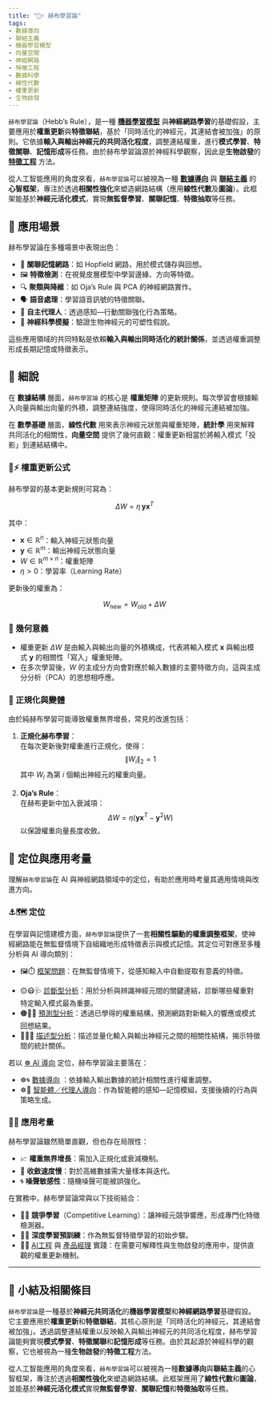 ```yaml
---
title: "🧠⚡ 赫布學習論"
tags:
- 數據導向
- 聯結主義
- 機器學習模型
- 向量空間
- 神經網路
- 特徵工程
- 數據科學
- 線性代數
- 權重更新
- 生物啟發
---
```

`赫布學習論`（Hebb’s Rule），是一種 **[機器學習模型](04-05-machine_learning_models.zh-hant)** 與**神經網路學習**的基礎假設，主要應用於**權重更新**與**特徵聯結**，基於「同時活化的神經元，其連結會被加強」的原則。它依據**輸入與輸出神經元的共同活化程度**，調整連結權重，進行**模式學習**、**特徵關聯**、**記憶形成**等任務。由於赫布學習論源於神經科學觀察，因此是**生物啟發**的 **[特徵工程](04-04-feature_engineering.zh-hant)** 方法。

從人工智能應用的角度來看，`赫布學習論`可以被視為一種 **[數據導向](05-02-oriented_data.zh-hant)** 與 **[聯結主義](02-05-connectionism.zh-hant)** 的**心智框架**，專注於透過**相關性強化**來塑造網路結構（應用**線性代數**及**圖論**）。此框架能基於**神經元活化模式**，實現**無監督學習**、**關聯記憶**、**特徵抽取**等任務。

## 🚀 應用場景

赫布學習論在多種場景中表現出色：

- 🧠 **關聯記憶網路**：如 Hopfield 網路，用於模式儲存與回想。
- 🖼️ **特徵檢測**：在視覺皮層模型中學習邊緣、方向等特徵。
- 🔍 **聚類與降維**：如 Oja’s Rule 與 PCA 的神經網路實作。
- 🗣️ **語音處理**：學習語音訊號的特徵關聯。
- 🤖 **自主代理人**：透過感知—行動關聯強化行為策略。
- 🧪 **神經科學模擬**：驗證生物神經元的可塑性假說。

這些應用領域的共同特點是依賴**輸入與輸出同時活化的統計關係**，並透過權重調整形成長期記憶或特徵表示。

## 🔬 細說

在 **數據結構** 層面，`赫布學習論` 的核心是 **權重矩陣** 的更新規則。每次學習會根據輸入向量與輸出向量的外積，調整連結強度，使得同時活化的神經元連結被加強。

在 **數學基礎** 層面，**線性代數** 用來表示神經元狀態與權重矩陣，**統計學** 用來解釋共同活化的相關性，**向量空間** 提供了幾何直觀：權重更新相當於將輸入模式「投影」到連結結構中。

### 🧠⚡ 權重更新公式

赫布學習的基本更新規則可寫為：

$$
\Delta W = \eta \, \mathbf{y} \mathbf{x}^T
$$

其中：

- $\mathbf{x} \in \mathbb{R}^n$：輸入神經元狀態向量  
- $\mathbf{y} \in \mathbb{R}^m$：輸出神經元狀態向量  
- $W \in \mathbb{R}^{m \times n}$：權重矩陣  
- $\eta > 0$：學習率（Learning Rate）

更新後的權重為：

$$
W_{\text{new}} = W_{\text{old}} + \Delta W
$$

### 🧠 幾何意義

- 權重更新 $\Delta W$ 是由輸入與輸出向量的外積構成，代表將輸入模式 $\mathbf{x}$ 與輸出模式 $\mathbf{y}$ 的相關性「寫入」權重矩陣。
- 在多次學習後，$W$ 的主成分方向會對應於輸入數據的主要特徵方向，這與主成分分析（PCA）的思想相呼應。

### 🎯 正規化與變體

由於純赫布學習可能導致權重無界增長，常見的改進包括：

1. **正規化赫布學習**：  
   在每次更新後對權重進行正規化，使得：
   $$
   \| W_i \|_2 = 1
   $$
   其中 $W_i$ 為第 $i$ 個輸出神經元的權重向量。

2. **Oja’s Rule**：  
   在赫布更新中加入衰減項：
   $$
   \Delta W = \eta \left( \mathbf{y} \mathbf{x}^T - \mathbf{y}^2 W \right)
   $$
   以保證權重向量長度收斂。


## 🌟 定位與應用考量

理解`赫布學習論`在 AI 與神經網路領域中的定位，有助於應用時考量其適用情境與改進方向。

### ⚓🗺 定位

在學習與記憶建模方面，`赫布學習論`提供了一套**相關性驅動的權重調整框架**，使神經網路能在無監督情境下自組織地形成特徵表示與模式記憶。其定位可對應至多種分析與 AI 導向類別：

* 🖼️⏱️ [框架問題](01-04-Frame_Problem.zh-hant)：在無監督情境下，從感知輸入中自動提取有意義的特徵。
- 🟡😷🩺 [診斷型分析](06-01-analysis_diagnostic.zh-hant)：用於分析與辨識神經元間的關鍵連結，診斷哪些權重對特定輸入模式最為重要。  
- 🟠🤠🔮 [預測型分析](06-02-analysis_predictive.zh-hant)：透過已學得的權重結構，預測網路對新輸入的響應或模式回想結果。
- 🔵🤓📘 [描述型分析](06-04-analysis_descriptive.zh-hant)：描述並量化輸入與輸出神經元之間的相關性結構，揭示特徵間的統計關係。  

若以 [☸ AI 導向](05----ai_orientations.zh-hant) 定位，赫布學習論主要落在：  
- ☸🌀 [數據導向](05-02-oriented_data.zh-hant) ：依據輸入輸出數據的統計相關性進行權重調整。  
- ☸🤖 [智能體／代理人導向](05-03-oriented_agent.zh-hant)：作為智能體的感知—記憶模組，支援後續的行為與策略生成。  

### 📐🌉 應用考量

赫布學習論雖然簡單直觀，但也存在局限性：

- 📈 **權重無界增長**：需加入正規化或衰減機制。
- 🐌 **收斂速度慢**：對於高維數據需大量樣本與迭代。
- 🌀 **噪聲敏感性**：隨機噪聲可能被誤強化。

在實務中，赫布學習論常與以下技術結合：

* 🏮💪 **競爭學習**（Competitive Learning）：讓神經元競爭響應，形成專門化特徵檢測器。
* 🏮🧬 **深度學習預訓練**：作為無監督特徵學習的初始步驟。
* 🌉🎁 [AI工程](10----ai_engineering.zh-hant) 與 [產品經理](10-06-AI_PM.zh-hant) 實踐：在需要可解釋性與生物啟發的應用中，提供直觀的權重更新機制。

***

## 🏁 小結及相關條目

`赫布學習論`是一種基於**神經元共同活化**的**機器學習模型**和**神經網路學習**基礎假設。它主要應用於**權重更新**和**特徵聯結**，其核心原則是「同時活化的神經元，其連結會被加強」。透過調整連結權重以反映輸入與輸出神經元的共同活化程度，赫布學習論能夠實現**模式學習**、**特徵關聯**和**記憶形成**等任務。由於其起源於神經科學的觀察，它也被視為一種**生物啟發**的**特徵工程**方法。

從人工智能應用的角度來看，`赫布學習論`可以被視為一種**數據導向**與**聯結主義**的心智框架，專注於透過**相關性強化**來塑造網路結構。此框架應用了**線性代數**和**圖論**，並能基於**神經元活化模式**實現**無監督學習**、**關聯記憶**和**特徵抽取**等任務。